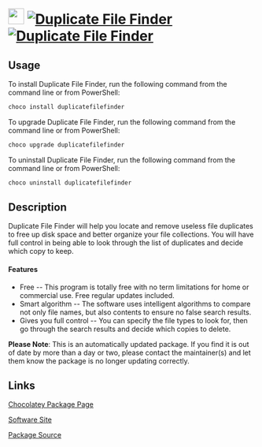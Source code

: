﻿# <img src="https://cdn.jsdelivr.net/gh/mkevenaar/chocolatey-packages@4bbb0dafc56bfb1020c6d2b1d8ad05ea8e90d0b5/icons/duplicatefilefinder.png" width="32" height="32"/> [![Duplicate File Finder](https://img.shields.io/chocolatey/v/duplicatefilefinder.svg?label=Duplicate+File+Finder)](https://community.chocolatey.org/packages/duplicatefilefinder) [![Duplicate File Finder](https://img.shields.io/chocolatey/dt/duplicatefilefinder.svg)](https://community.chocolatey.org/packages/duplicatefilefinder)

## Usage

To install Duplicate File Finder, run the following command from the command line or from PowerShell:

```powershell
choco install duplicatefilefinder
```

To upgrade Duplicate File Finder, run the following command from the command line or from PowerShell:

```powershell
choco upgrade duplicatefilefinder
```

To uninstall Duplicate File Finder, run the following command from the command line or from PowerShell:

```powershell
choco uninstall duplicatefilefinder
```

## Description

Duplicate File Finder will help you locate and remove useless file duplicates to free up disk space and better organize your file collections. You will have full control in being able to look through the list of duplicates and decide which copy to keep.

#### Features

* Free -- This program is totally free with no term limitations for home or commercial use. Free regular updates included.
* Smart algorithm -- The software uses intelligent algorithms to compare not only file names, but also contents to ensure no false search results.
* Gives you full control -- You can specify the file types to look for, then go through the search results and decide which copies to delete.

**Please Note**: This is an automatically updated package. If you find it is
out of date by more than a day or two, please contact the maintainer(s) and
let them know the package is no longer updating correctly.


## Links

[Chocolatey Package Page](https://community.chocolatey.org/packages/duplicatefilefinder)

[Software Site](https://www.auslogics.com/en/software/duplicate-file-finder/)

[Package Source](https://github.com/mkevenaar/chocolatey-packages/tree/master/automatic/duplicatefilefinder)

